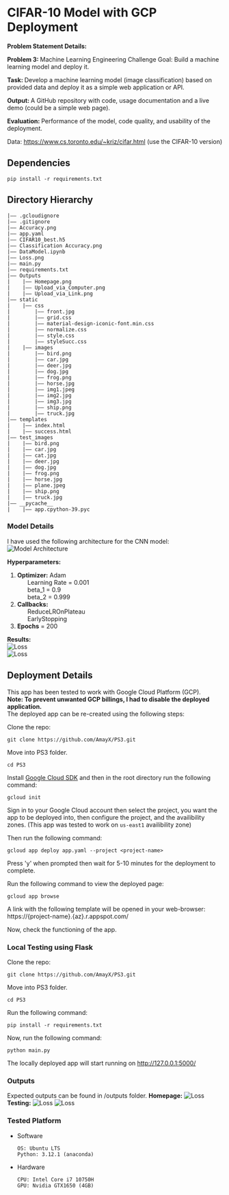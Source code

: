 CIFAR-10 Model with GCP Deployment
===
<strong>Problem Statement Details: </strong>

<strong>Problem 3: </strong>
Machine Learning Engineering Challenge
Goal: Build a machine learning model and deploy it.

<strong>Task: </strong>
Develop a machine learning model (image classification) based on provided data and deploy it as a simple web application or API.

<strong>Output: </strong>
A GitHub repository with code, usage documentation and a live demo (could be a simple web page).

<strong>Evaluation: </Strong>
Performance of the model, code quality, and usability of the deployment.

Data: https://www.cs.toronto.edu/~kriz/cifar.html (use the CIFAR-10 version)

## Dependencies
```
pip install -r requirements.txt
```

## Directory Hierarchy
```
|—— .gcloudignore
|—— .gitignore
|—— Accuracy.png
|—— app.yaml
|—— CIFAR10_best.h5
|—— Classification Accuracy.png
|—— DataModel.ipynb
|—— Loss.png
|—— main.py
|—— requirements.txt
|—— Outputs
|    |—— Homepage.png
|    |—— Upload_via_Computer.png
|    |—— Upload_via_Link.png
|—— static
|    |—— css
|        |—— front.jpg
|        |—— grid.css
|        |—— material-design-iconic-font.min.css
|        |—— normalize.css
|        |—— style.css
|        |—— styleSucc.css
|    |—— images
|        |—— bird.png
|        |—— car.jpg
|        |—— deer.jpg
|        |—— dog.jpg
|        |—— frog.png
|        |—— horse.jpg
|        |—— img1.jpeg
|        |—— img2.jpg
|        |—— img3.jpg
|        |—— ship.png
|        |—— truck.jpg
|—— templates
|    |—— index.html
|    |—— success.html
|—— test_images
|    |—— bird.png
|    |—— car.jpg
|    |—— cat.jpg
|    |—— deer.jpg
|    |—— dog.jpg
|    |—— frog.png
|    |—— horse.jpg
|    |—— plane.jpeg
|    |—— ship.png
|    |—— truck.jpg
|—— __pycache__
|    |—— app.cpython-39.pyc
```

### Model Details
I have used the following architecture for the CNN model:
<img src="Model_arch.png" alt="Model Architecture"></img>

<strong>Hyperparameters:</strong>
<ol>
<li>
<b>Optimizer:</b> Adam
<ul>
Learning Rate = 0.001
</ul>
<ul>
beta_1 = 0.9
</ul>
<ul>
beta_2 = 0.999
</ul>
</li>
<li>
<b>Callbacks:</b>
<ul>
ReduceLROnPlateau
</ul>
<ul>
EarlyStopping
</ul>
</li>
<li>
<b>Epochs</b> = 200
</li>
</ol>

<strong>Results: </strong>
<br>
<img src="Accuracy.png" alt="Loss"></img>
<br>
<img src="Loss.png" alt="Loss"></img>

## Deployment Details
This app has been tested to work with Google Cloud Platform (GCP).<br>
<strong>Note: To prevent unwanted GCP billings, I had to disable the deployed application. </strong>
<br>The deployed app can be re-created using the following steps:

Clone the repo:
```
git clone https://github.com/AmayX/PS3.git
```
Move into PS3 folder.
```
cd PS3
```

Install <a href='https://cloud.google.com/sdk/docs/install'>Google Cloud SDK</a> and then in the root directory run the following command:
```
gcloud init
```

Sign in to your Google Cloud account then select the project, you want the app to be deployed into, then configure the project, and the availibility zones.
(This app was tested to work on ```us-east1``` availibility zone)

Then run the following command:
```
gcloud app deploy app.yaml --project <project-name>
```

Press 'y' when prompted then wait for 5-10 minutes for the deployment to complete.

Run the following command to view the deployed page:
```
gcloud app browse
```

A link with the following template will be opened in your web-browser:
https://{project-name}.{az}.r.appspot.com/

Now, check the functioning of the app.

### Local Testing using Flask
Clone the repo:
```
git clone https://github.com/AmayX/PS3.git
```

Move into PS3 folder.
```
cd PS3
```

Run the following command:
```
pip install -r requirements.txt 
```

Now, run the following command:
```
python main.py
```

The locally deployed app will start running on http://127.0.0.1:5000/

### Outputs
Expected outputs can be found in /outputs folder.
<b>Homepage:</b>
<img src="Outputs/Homepage.png" alt="Loss"></img>
<b>Testing:</b>
<img src="Outputs/Upload_via_Computer.png" alt="Loss"></img>
<img src="Outputs/Upload_via_link.png" alt="Loss"></img>

### Tested Platform
- Software
  ```
  OS: Ubuntu LTS
  Python: 3.12.1 (anaconda)
  ```
- Hardware
  ```
  CPU: Intel Core i7 10750H
  GPU: Nvidia GTX1650 (4GB)
  ```
